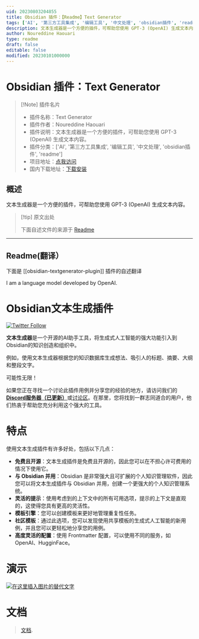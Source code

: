 ```yaml
---
uid: 20230803204855
title: Obsidian 插件：【Readme】Text Generator
tags: ['AI', '第三方工具集成', '编辑工具', '中文处理', 'obsidian插件', 'readme']
description: 文本生成器是一个方便的插件，可帮助您使用 GPT-3 (OpenAI) 生成文本内容。
author: Noureddine Haouari
type: readme
draft: false
editable: false
modified: 20230101000000
---
```


# Obsidian 插件：Text Generator

> [!Note] 插件名片
> - 插件名称：Text Generator
> - 插件作者：Noureddine Haouari
> - 插件说明：文本生成器是一个方便的插件，可帮助您使用 GPT-3 (OpenAI) 生成文本内容。
> - 插件分类：['AI', '第三方工具集成', '编辑工具', '中文处理', 'obsidian插件', 'readme']
> - 项目地址：[点我访问](https://github.com/nhaouari/obsidian-textgenerator-plugin)
> - 国内下载地址：[下载安装](https://pkmer.cn/products/plugin/pluginMarket/?obsidian-textgenerator-plugin)

## 概述

文本生成器是一个方便的插件，可帮助您使用 GPT-3 (OpenAI) 生成文本内容。



> [!tip] 原文出处
> 
>下面自述文件的来源于 [Readme](https://ghproxy.net/https://raw.githubusercontent.com/nhaouari/obsidian-textgenerator-plugin/master/README.md)
> 

---

## Readme(翻译）

下面是 [[obsidian-textgenerator-plugin]] 插件的自述翻译


I am a language model developed by OpenAI.
# Obsidian文本生成插件


[![Twitter Follow](https://img.shields.io/twitter/follow/TextGenPlugin?style=social)](https://twitter.com/intent/follow?screen_name=TextGenPlugin)

**文本生成器**是一个开源的AI助手工具，将生成式人工智能的强大功能引入到Obsidian的知识创造和组织中。

例如，使用文本生成器根据您的知识数据库生成想法、吸引人的标题、摘要、大纲和整段文字。

可能性无限！


如果您正在寻找一个讨论此插件用例并分享您的经验的地方，请访问我们的[**Discord服务器（已更新）**](https://discord.gg/BRYqetyjag)或[讨论区](https://github.com/nhaouari/obsidian-textgenerator-plugin/discussions/categories/use-cases)。在那里，您将找到一群志同道合的用户，他们热衷于帮助您充分利用这个强大的工具。

# 特点

使用文本生成插件有许多好处，包括以下几点：

* **免费且开源**：文本生成插件是免费且开源的，因此您可以在不担心许可费用的情况下使用它。
* **与 Obsidian 并用**：Obsidian 是非常强大且可扩展的个人知识管理软件，因此您可以将文本生成插件与 Obsidian 并用，创建一个更强大的个人知识管理系统。
* **灵活的提示**：使用考虑到的上下文中的所有可用选项，提示的上下文是直观的，这使得您具有更高的灵活性。
* **模板引擎**：您可以创建模板来更好地管理重复性任务。
* **社区模板**：通过此选项，您可以发现使用共享模板的生成式人工智能的新用例，并且您可以更轻松地分享您的用例。
* **高度灵活的配置**：使用 Frontmatter 配置，可以使用不同的服务，如 OpenAI、HugginFace。

# 演示
[![在这里插入图片的替代文字](https://img.youtube.com/vi/OergqWCdFKc/0.jpg)](https://www.youtube.com/watch?v=OergqWCdFKc)

# 文档
> [文档](https://bit.ly/3ORwT00).



